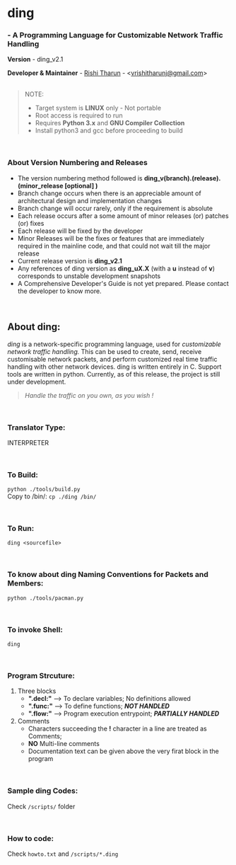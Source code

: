 
# ding
### - A Programming Language for Customizable Network Traffic Handling

**Version** - ding_v2.1

**Developer & Maintainer** - [Rishi Tharun](https://www.github.com/rishitharun) - <<vrishitharunj@gmail.com>><br>
<br>
>NOTE:
> * Target system is **LINUX** only - Not portable
> * Root access is required to run
> * Requires **Python 3.x** and **GNU Compiler Collection**
> * Install python3 and gcc before proceeding to build

<br>

### About Version Numbering and Releases
* The version numbering method followed is **ding_v(branch).(release).(minor_release [optional] )**
* Branch change occurs when there is an appreciable amount of architectural design and implementation changes
* Branch change will occur rarely, only if the requirement is absolute
* Each release occurs after a some amount of minor releases (or) patches (or) fixes
* Each release will be fixed by the developer
* Minor Releases will be the fixes or features that are immediately required in the mainline code, and that could not wait till the major release
* Current release version is **ding_v2.1**
* Any references of ding version as **ding_uX.X** (with a **u** instead of **v**) corresponds to unstable development snapshots
* A Comprehensive Developer's Guide is not yet prepared. Please contact the developer to know more.

<br>

## About ding:
  *ding* is a network-specific programming language, used for *customizable network traffic handling.*
  This can be used to create, send, receive customisable network packets, and perform customized
  real time traffic handling with other network devices. ding is written entirely in C. Support tools
  are written in python. Currently, as of this release, the project is still under development.

> *Handle the traffic on you own, as you wish !*

<br>

### Translator Type:
  INTERPRETER

<br>

### To Build:
  `python ./tools/build.py`
<br> Copy to /bin/: `cp ./ding /bin/`

<br>

### To Run:
  `ding <sourcefile>`

<br>

### To know about ding Naming Conventions for Packets and Members:
  `python ./tools/pacman.py`

<br>

### To invoke Shell:
  `ding`

<br>

### Program Strcuture:
1. Three blocks
    * **".decl:"** --> To declare variables; No definitions allowed
    * **".func:"** --> To define functions; _**NOT HANDLED**_
    * **".flow:"** --> Program execution entrypoint; _**PARTIALLY HANDLED**_
2. Comments
    - Characters succeeding the **!** character in a line are treated as Comments;
    - __NO__ Multi-line comments
    - Documentation text can be given above the very firat block in the program
<br>

### Sample ding Codes:
  Check `/scripts/` folder

<br>

### How to code:
  Check `howto.txt` and `/scripts/*.ding`


